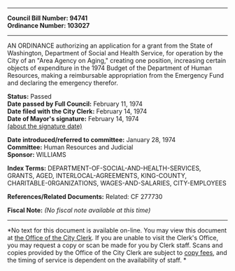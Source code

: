 * * * * *  
  
**Council Bill Number: [](#h0)[](#h2)94741**   
**Ordinance Number: 103027**  
  
* * * * *  
  
AN ORDINANCE authorizing an application for a grant from the State of Washington, Department of Social and Health Service, for operation by the City of an "Area Agency on Aging," creating one position, increasing certain objects of expenditure in the 1974 Budget of the Department of Human Resources, making a reimbursable appropriation from the Emergency Fund and declaring the emergency therefor.  
  
**Status:** Passed   
**Date passed by Full Council:** February 11, 1974   
**Date filed with the City Clerk:** February 14, 1974   
**Date of Mayor's signature:** February 14, 1974   
[(about the signature date)](/~public/approvaldate.htm)   
  
  
**Date introduced/referred to committee:** January 28, 1974   
**Committee:** Human Resources and Judicial   
**Sponsor:** WILLIAMS   
  
**Index Terms:** DEPARTMENT-OF-SOCIAL-AND-HEALTH-SERVICES, GRANTS, AGED, INTERLOCAL-AGREEMENTS, KING-COUNTY, CHARITABLE-0RGANIZATIONS, WAGES-AND-SALARIES, CITY-EMPLOYEES  
  
**References/Related Documents:** Related: CF 277730  
  
**Fiscal Note:** *(No fiscal note available at this time)*  
  
* * * * *  
  
*No text for this document is available on-line. You may view this document at [the Office of the City Clerk](http://www.seattle.gov/leg/clerk/contactUs.htm). If you are unable to visit the Clerk's Office, you may request a copy or scan be made for you by Clerk staff. Scans and copies provided by the Office of the City Clerk are subject to [copy fees](http://clerk.seattle.gov/~public/clerkfees.htm), and the timing of service is dependent on the availability of staff. *  
  
  
